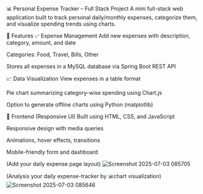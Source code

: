 📊 Personal Expense Tracker – Full Stack Project
A mini full-stack web application built to track personal daily/monthly expenses, categorize them, and visualize spending trends using charts.

🚀 Features
✅ Expense Management
Add new expenses with description, category, amount, and date

Categories: Food, Travel, Bills, Other

Stores all expenses in a MySQL database via Spring Boot REST API

📈 Data Visualization
View expenses in a table format

Pie chart summarizing category-wise spending using Chart.js

Option to generate offline charts using Python (matplotlib)

🎨 Frontend (Responsive UI)
Built using HTML, CSS, and JavaScript

Responsive design with media queries

Animations, hover effects, transitions

Mobile-friendly form and dashboard

(Add your daily expense page layout)
![Screenshot 2025-07-03 085705](https://github.com/user-attachments/assets/d1d05e3d-22e1-4558-98e7-92162cc08257) 

(Analysis your daily expense-tracker by 📊chart visualization)
![Screenshot 2025-07-03 085646](https://github.com/user-attachments/assets/3896dcb3-869a-4316-98c7-6545c429bcd2)


